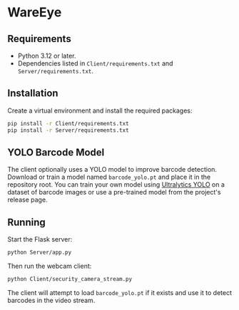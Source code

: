 # WareEye

## Requirements

- Python 3.12 or later.
- Dependencies listed in `Client/requirements.txt` and `Server/requirements.txt`.

## Installation

Create a virtual environment and install the required packages:

```bash
pip install -r Client/requirements.txt
pip install -r Server/requirements.txt
```

## YOLO Barcode Model

The client optionally uses a YOLO model to improve barcode detection.
Download or train a model named `barcode_yolo.pt` and place it in the
repository root. You can train your own model using [Ultralytics YOLO](https://docs.ultralytics.com/) on a dataset of barcode images or use a pre-trained model from the project's release page.

## Running

Start the Flask server:

```bash
python Server/app.py
```

Then run the webcam client:

```bash
python Client/security_camera_stream.py
```

The client will attempt to load `barcode_yolo.pt` if it exists and use
it to detect barcodes in the video stream.
